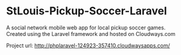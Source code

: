 # StLouis-Pickup-Soccer-Laravel
A social network mobile web app for local pickup soccer games.<br>
Created using the Laravel framework and hosted on Cloudways.com

Project url: http://phplaravel-124923-357410.cloudwaysapps.com/
